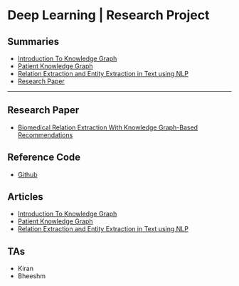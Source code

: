 # Deep Learning | Research Project

## Summaries
- [Introduction To Knowledge Graph](./article1.md)
- [Patient Knowledge Graph](./article2.md)
- [Relation Extraction and Entity Extraction in Text using NLP](./article3.md)
- [Research Paper](./research-paper.md)

---

## Research Paper
- [Biomedical Relation Extraction With Knowledge Graph-Based Recommendations](https://ieeexplore.ieee.org/stamp/stamp.jsp?tp=&arnumber=9772412)

## Reference Code
- [Github](https://github.com/lasigeBioTM/K-BiOnt)

## Articles
- [Introduction To Knowledge Graph](https://medium.com/analytics-vidhya/introduction-to-knowledge-graph-645239e24f0c)
- [Patient Knowledge Graph](https://medium.com/algoanalytics/patient-knowledge-graph-ac6b8905ffa5)
- [Relation Extraction and Entity Extraction in Text using NLP](https://nikhilsrihari-nik.medium.com/identifying-entities-and-their-relations-in-text-76efa8c18194)

## TAs 
- Kiran
- Bheeshm